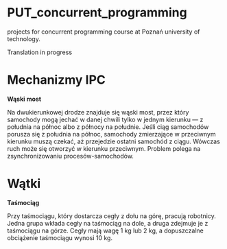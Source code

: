 # PUT_concurrent_programming
projects for concurrent programming course at Poznań university of technology.

Translation in progress

# Mechanizmy IPC
**Wąski most**

Na dwukierunkowej drodze znajduje się wąski most, przez który samochody mogą jechać w danej chwili tylko w jednym kierunku — z południa na północ albo z północy na południe. Jeśli ciąg samochodów porusza się z południa na północ, samochody zmierzające w przeciwnym kierunku muszą czekać, aż przejedzie ostatni samochód z ciągu. Wówczas ruch może się otworzyć w kierunku przeciwnym. Problem polega na zsynchronizowaniu procesów-samochodów.

# Wątki
**Taśmociąg**

Przy taśmociągu, który dostarcza cegły z dołu na górę, pracują robotnicy. Jedna grupa wkłada cegły na taśmociąg na dole, a druga zdejmuje je z taśmociągu na górze. Cegły mają wagę 1 kg lub 2 kg, a dopuszczalne obciążenie taśmociągu wynosi 10 kg.
